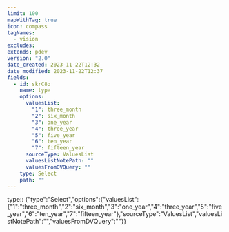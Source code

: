 ```yaml
---
limit: 100
mapWithTag: true
icon: compass
tagNames:
  - vision
excludes:
extends: pdev
version: "2.0"
date_created: 2023-11-22T12:32
date_modified: 2023-11-22T12:37
fields:
  - id: skrC8o
    name: type
    options:
      valuesList:
        "1": three_month
        "2": six_month
        "3": one_year
        "4": three_year
        "5": five_year
        "6": ten_year
        "7": fifteen_year
      sourceType: ValuesList
      valuesListNotePath: ""
      valuesFromDVQuery: ""
    type: Select
    path: ""
---
```


type:: {"type":"Select","options":{"valuesList":{"1":"three_month","2":"six_month","3":"one_year","4":"three_year","5":"five_year","6":"ten_year","7":"fifteen_year"},"sourceType":"ValuesList","valuesListNotePath":"","valuesFromDVQuery":""}}
